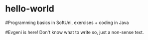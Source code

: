 # hello-world
#Programming basics in SoftUni, exercises + coding in Java

#Evgeni is here! Don't know what to write so, just a non-sense text.
